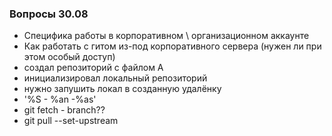### Вопросы 30.08
- Специфика работы в корпоративном \ организационном аккаунте
- Как работать с гитом из-под корпоративного сервера (нужен ли при этом особый доступ)
- создал репозиторий с файлом А
- инициализировал локальный репозиторий
- нужно запушить локал в созданную удалёнку
- '%S - %an -%as'
- git fetch <remote> - branch??
- git pull --set-upstream
  